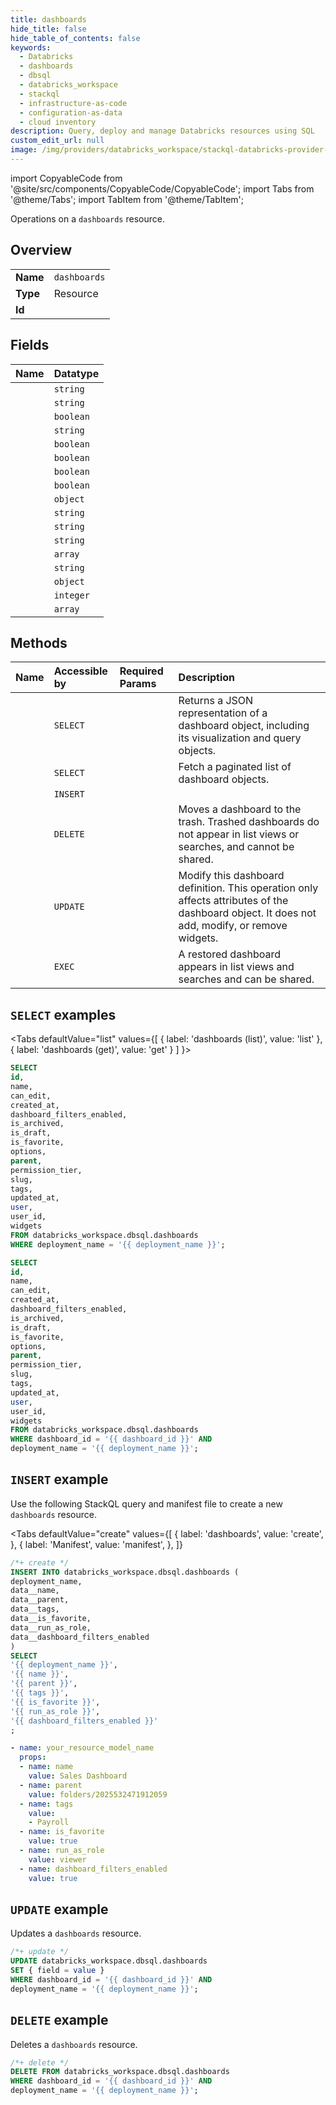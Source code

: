 ```yaml
---
title: dashboards
hide_title: false
hide_table_of_contents: false
keywords:
  - Databricks
  - dashboards
  - dbsql
  - databricks_workspace
  - stackql
  - infrastructure-as-code
  - configuration-as-data
  - cloud inventory
description: Query, deploy and manage Databricks resources using SQL
custom_edit_url: null
image: /img/providers/databricks_workspace/stackql-databricks-provider-featured-image.png
---
```


import CopyableCode from '@site/src/components/CopyableCode/CopyableCode';
import Tabs from '@theme/Tabs';
import TabItem from '@theme/TabItem';

Operations on a <code>dashboards</code> resource.  

## Overview
<table><tbody>
<tr><td><b>Name</b></td><td><code>dashboards</code></td></tr>
<tr><td><b>Type</b></td><td>Resource</td></tr>
<tr><td><b>Id</b></td><td><CopyableCode code="databricks_workspace.dbsql.dashboards" /></td></tr>
</tbody></table>

## Fields
| Name | Datatype |
|:-----|:---------|
| <CopyableCode code="id" /> | `string` |
| <CopyableCode code="name" /> | `string` |
| <CopyableCode code="can_edit" /> | `boolean` |
| <CopyableCode code="created_at" /> | `string` |
| <CopyableCode code="dashboard_filters_enabled" /> | `boolean` |
| <CopyableCode code="is_archived" /> | `boolean` |
| <CopyableCode code="is_draft" /> | `boolean` |
| <CopyableCode code="is_favorite" /> | `boolean` |
| <CopyableCode code="options" /> | `object` |
| <CopyableCode code="parent" /> | `string` |
| <CopyableCode code="permission_tier" /> | `string` |
| <CopyableCode code="slug" /> | `string` |
| <CopyableCode code="tags" /> | `array` |
| <CopyableCode code="updated_at" /> | `string` |
| <CopyableCode code="user" /> | `object` |
| <CopyableCode code="user_id" /> | `integer` |
| <CopyableCode code="widgets" /> | `array` |

## Methods
| Name | Accessible by | Required Params | Description |
|:-----|:--------------|:----------------|:------------|
| <CopyableCode code="get" /> | `SELECT` | <CopyableCode code="dashboard_id, deployment_name" /> | Returns a JSON representation of a dashboard object, including its visualization and query objects. |
| <CopyableCode code="list" /> | `SELECT` | <CopyableCode code="deployment_name" /> | Fetch a paginated list of dashboard objects. |
| <CopyableCode code="create" /> | `INSERT` | <CopyableCode code="deployment_name" /> |  |
| <CopyableCode code="delete" /> | `DELETE` | <CopyableCode code="dashboard_id, deployment_name" /> | Moves a dashboard to the trash. Trashed dashboards do not appear in list views or searches, and cannot be shared. |
| <CopyableCode code="update" /> | `UPDATE` | <CopyableCode code="dashboard_id, deployment_name" /> | Modify this dashboard definition. This operation only affects attributes of the dashboard object. It does not add, modify, or remove widgets. |
| <CopyableCode code="restore" /> | `EXEC` | <CopyableCode code="dashboard_id, deployment_name" /> | A restored dashboard appears in list views and searches and can be shared. |

## `SELECT` examples

<Tabs
    defaultValue="list"
    values={[
        { label: 'dashboards (list)', value: 'list' },
        { label: 'dashboards (get)', value: 'get' }
    ]
}>
<TabItem value="list">

```sql
SELECT
id,
name,
can_edit,
created_at,
dashboard_filters_enabled,
is_archived,
is_draft,
is_favorite,
options,
parent,
permission_tier,
slug,
tags,
updated_at,
user,
user_id,
widgets
FROM databricks_workspace.dbsql.dashboards
WHERE deployment_name = '{{ deployment_name }}';
```

</TabItem>
<TabItem value="get">

```sql
SELECT
id,
name,
can_edit,
created_at,
dashboard_filters_enabled,
is_archived,
is_draft,
is_favorite,
options,
parent,
permission_tier,
slug,
tags,
updated_at,
user,
user_id,
widgets
FROM databricks_workspace.dbsql.dashboards
WHERE dashboard_id = '{{ dashboard_id }}' AND
deployment_name = '{{ deployment_name }}';
```

</TabItem>
</Tabs>

## `INSERT` example

Use the following StackQL query and manifest file to create a new <code>dashboards</code> resource.

<Tabs
    defaultValue="create"
    values={[
        { label: 'dashboards', value: 'create', },
        { label: 'Manifest', value: 'manifest', },
    ]}
>
<TabItem value="create">

```sql
/*+ create */
INSERT INTO databricks_workspace.dbsql.dashboards (
deployment_name,
data__name,
data__parent,
data__tags,
data__is_favorite,
data__run_as_role,
data__dashboard_filters_enabled
)
SELECT 
'{{ deployment_name }}',
'{{ name }}',
'{{ parent }}',
'{{ tags }}',
'{{ is_favorite }}',
'{{ run_as_role }}',
'{{ dashboard_filters_enabled }}'
;
```

</TabItem>
<TabItem value="manifest">

```yaml
- name: your_resource_model_name
  props:
  - name: name
    value: Sales Dashboard
  - name: parent
    value: folders/2025532471912059
  - name: tags
    value:
    - Payroll
  - name: is_favorite
    value: true
  - name: run_as_role
    value: viewer
  - name: dashboard_filters_enabled
    value: true

```

</TabItem>
</Tabs>

## `UPDATE` example

Updates a <code>dashboards</code> resource.

```sql
/*+ update */
UPDATE databricks_workspace.dbsql.dashboards
SET { field = value }
WHERE dashboard_id = '{{ dashboard_id }}' AND
deployment_name = '{{ deployment_name }}';
```

## `DELETE` example

Deletes a <code>dashboards</code> resource.

```sql
/*+ delete */
DELETE FROM databricks_workspace.dbsql.dashboards
WHERE dashboard_id = '{{ dashboard_id }}' AND
deployment_name = '{{ deployment_name }}';
```
